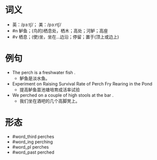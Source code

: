 # 词义
- 英：/pɜːtʃ/； 美：/pɜːrtʃ/
- #n 鲈鱼；(鸟的)栖息处，栖木；高处；河鲈；高座
- #v 栖息；(使)坐，坐在…边沿；停留；置于(顶上或边上)
# 例句
- The perch is a freshwater fish .
	- 鲈鱼是淡水鱼。
- Experiment on Raising Survival Rate of Perch Fry Rearing in the Pond
	- 提高鲈鱼苗池塘培育成活率试验
- We perched on a couple of high stools at the bar .
	- 我们坐在酒吧的几个高脚凳上。
# 形态
- #word_third perches
- #word_ing perching
- #word_pl perches
- #word_past perched

